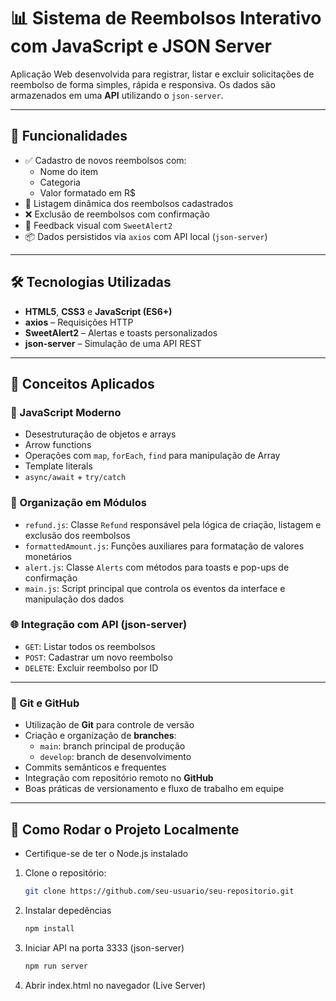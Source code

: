 # 📊 Sistema de Reembolsos Interativo com JavaScript e JSON Server

Aplicação Web desenvolvida para registrar, listar e excluir solicitações de reembolso de forma simples, rápida e responsiva. Os dados são armazenados em uma **API** utilizando o `json-server`.

---

## 🚀 Funcionalidades

- ✅ Cadastro de novos reembolsos com:
  - Nome do item
  - Categoria
  - Valor formatado em R$
- 📄 Listagem dinâmica dos reembolsos cadastrados
- ❌ Exclusão de reembolsos com confirmação
- 💬 Feedback visual com `SweetAlert2`
- 📦 Dados persistidos via `axios` com API local (`json-server`)

---

## 🛠️ Tecnologias Utilizadas

- **HTML5**, **CSS3** e **JavaScript (ES6+)**
- **axios** – Requisições HTTP
- **SweetAlert2** – Alertas e toasts personalizados
- **json-server** – Simulação de uma API REST

---

## 🧠 Conceitos Aplicados

### 🔁 JavaScript Moderno

- Desestruturação de objetos e arrays
- Arrow functions
- Operações com `map`, `forEach`, `find` para manipulação de Array
- Template literals
- `async/await` + `try/catch`

### 📁 Organização em Módulos

- `refund.js`: Classe `Refund` responsável pela lógica de criação, listagem e exclusão dos reembolsos
- `formattedAmount.js`: Funções auxiliares para formatação de valores monetários
- `alert.js`: Classe `Alerts` com métodos para toasts e pop-ups de confirmação
- `main.js`: Script principal que controla os eventos da interface e manipulação dos dados

### 🌐 Integração com API (json-server)

- `GET`: Listar todos os reembolsos
- `POST`: Cadastrar um novo reembolso
- `DELETE`: Excluir reembolso por ID

---

### 🌱 Git e GitHub

- Utilização de **Git** para controle de versão
- Criação e organização de **branches**:
  - `main`: branch principal de produção
  - `develop`: branch de desenvolvimento
- Commits semânticos e frequentes
- Integração com repositório remoto no **GitHub**
- Boas práticas de versionamento e fluxo de trabalho em equipe

---

## 🧪 Como Rodar o Projeto Localmente

- Certifique-se de ter o Node.js instalado

1. Clone o repositório:
   ```bash
   git clone https://github.com/seu-usuario/seu-repositorio.git
   ```
2. Instalar depedências
   ```bash
   npm install
   ```
3. Iniciar API na porta 3333 (json-server)
   ```bash
   npm run server
   ```
4. Abrir index.html no navegador (Live Server)
